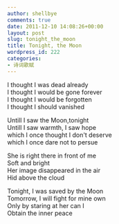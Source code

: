 ```yaml
---
author: shellbye
comments: true
date: 2011-12-10 14:08:26+00:00
layout: post
slug: tonight_the_moon
title: Tonight, the Moon
wordpress_id: 222
categories:
- 诗词歌赋
---
```


I thought I was dead already  
I thought I would be gone forever  
I thought I would be forgotten  
I thought I should vanished  
  
Untill I saw the Moon,tonight  
Untill I saw warmth, I saw hope  
which I once thought I don't deserve  
which I once dare not to persue  
  
She is right there in front of me  
Soft and bright  
Her image disappeared in the air  
Hid above the cloud  
  
Tonight, I was saved by the Moon  
Tomorrow, I will fight for mine own  
Only by staring at her can I   
Obtain the inner peace

